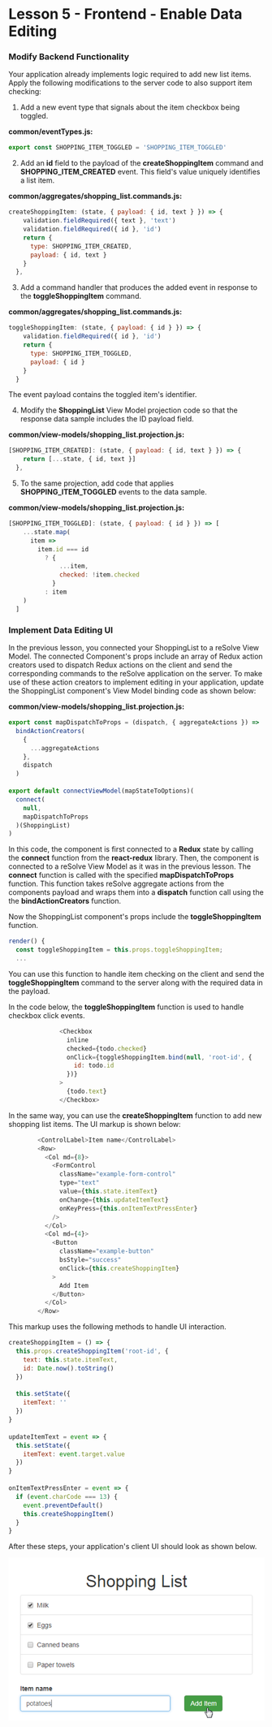 # Lesson 5 - Frontend - Enable Data Editing

### Modify Backend Functionality

Your application already implements logic required to add new list items. Apply the following modifications to the server code to also support item checking:

1. Add a new event type that signals about the item checkbox being toggled.

**common/eventTypes.js:**

<!-- prettier-ignore-start -->
[embedmd]:# (../../examples/shopping-list-tutorial/lesson-5/common/eventTypes.js /export const SHOPPING_ITEM_TOGGLED/ /\n$/)
```js
export const SHOPPING_ITEM_TOGGLED = 'SHOPPING_ITEM_TOGGLED'
```
<!-- prettier-ignore-end -->

2. Add an **id** field to the payload of the **createShoppingItem** command and **SHOPPING_ITEM_CREATED** event. This field's value uniquely identifies a list item.

**common/aggregates/shopping_list.commands.js:**

<!-- prettier-ignore-start -->
[embedmd]:# (../../examples/shopping-list-tutorial/lesson-5/common/aggregates/shopping_list.commands.js /createShoppingItem/   /^[[:blank:]]+\},/)
```js
createShoppingItem: (state, { payload: { id, text } }) => {
    validation.fieldRequired({ text }, 'text')
    validation.fieldRequired({ id }, 'id')
    return {
      type: SHOPPING_ITEM_CREATED,
      payload: { id, text }
    }
  },
```
<!-- prettier-ignore-end -->

3. Add a command handler that produces the added event in response to the **toggleShoppingItem** command.

**common/aggregates/shopping_list.commands.js:**

<!-- prettier-ignore-start -->
[embedmd]:# (../../examples/shopping-list-tutorial/lesson-5/common/aggregates/shopping_list.commands.js /toggleShoppingItem/   /^[[:blank:]]{2}\}/)
```js
toggleShoppingItem: (state, { payload: { id } }) => {
    validation.fieldRequired({ id }, 'id')
    return {
      type: SHOPPING_ITEM_TOGGLED,
      payload: { id }
    }
  }
```
<!-- prettier-ignore-end -->

The event payload contains the toggled item's identifier.

4. Modify the **ShoppingList** View Model projection code so that the response data sample includes the ID payload field.

**common/view-models/shopping_list.projection.js:**

<!-- prettier-ignore-start -->
[embedmd]:# (../../examples/shopping-list-tutorial/lesson-5/common/view-models/shopping_list.projection.js /\[SHOPPING_ITEM_CREATED\]/   /\},/)
```js
[SHOPPING_ITEM_CREATED]: (state, { payload: { id, text } }) => {
    return [...state, { id, text }]
  },
```
<!-- prettier-ignore-end -->

5. To the same projection, add code that applies **SHOPPING_ITEM_TOGGLED** events to the data sample.

**common/view-models/shopping_list.projection.js:**

<!-- prettier-ignore-start -->
[embedmd]:# (../../examples/shopping-list-tutorial/lesson-5/common/view-models/shopping_list.projection.js /\[SHOPPING_ITEM_TOGGLED\]/   /^[[:blank:]]+\]/)
```js
[SHOPPING_ITEM_TOGGLED]: (state, { payload: { id } }) => [
    ...state.map(
      item =>
        item.id === id
          ? {
              ...item,
              checked: !item.checked
            }
          : item
    )
  ]
```
<!-- prettier-ignore-end -->

### Implement Data Editing UI

In the previous lesson, you connected your ShoppingList to a reSolve View Model. The connected Component's props include an array of Redux action creators used to dispatch Redux actions on the client and send the corresponding commands to the reSolve application on the server. To make use of these action creators to implement editing in your application, update the ShoppingList component's View Model binding code as shown below:

**common/view-models/shopping_list.projection.js:**

<!-- prettier-ignore-start -->
[embedmd]:# (../../examples/shopping-list-tutorial/lesson-5/client/containers/ShoppingList.js /export const mapDispatchToProps/   /\n$/)
```js
export const mapDispatchToProps = (dispatch, { aggregateActions }) =>
  bindActionCreators(
    {
      ...aggregateActions
    },
    dispatch
  )

export default connectViewModel(mapStateToOptions)(
  connect(
    null,
    mapDispatchToProps
  )(ShoppingList)
)
```
<!-- prettier-ignore-end -->

In this code, the component is first connected to a **Redux** state by calling the **connect** function from the **react-redux** library. Then, the component is connected to a reSolve View Model as it was in the previous lesson. The **connect** function is called with the specified **mapDispatchToProps** function. This function takes reSolve aggregate actions from the components payload and wraps them into a **dispatch** function call using the the **bindActionCreators** function.

Now the ShoppingList component's props include the **toggleShoppingItem** function.

```js
render() {
  const toggleShoppingItem = this.props.toggleShoppingItem;
  ...
```

You can use this function to handle item checking on the client and send the **toggleShoppingItem** command to the server along with the required data in the payload.

In the code below, the **toggleShoppingItem** function is used to handle checkbox click events.

<!-- prettier-ignore-start -->
[embedmd]:# (../../examples/shopping-list-tutorial/lesson-5/client/containers/ShoppingList.js /^[[:space:]]+\<Checkbox/   /\<\/Checkbox\>/)
```js
              <Checkbox
                inline
                checked={todo.checked}
                onClick={toggleShoppingItem.bind(null, 'root-id', {
                  id: todo.id
                })}
              >
                {todo.text}
              </Checkbox>
```
<!-- prettier-ignore-end -->

In the same way, you can use the **createShoppingItem** function to add new shopping list items. The UI markup is shown below:

<!-- prettier-ignore-start -->
[embedmd]:# (../../examples/shopping-list-tutorial/lesson-5/client/containers/ShoppingList.js /^[[:space:]]+\<ControlLabel\>Item name/   /\<\/Row\>/)
```js
        <ControlLabel>Item name</ControlLabel>
        <Row>
          <Col md={8}>
            <FormControl
              className="example-form-control"
              type="text"
              value={this.state.itemText}
              onChange={this.updateItemText}
              onKeyPress={this.onItemTextPressEnter}
            />
          </Col>
          <Col md={4}>
            <Button
              className="example-button"
              bsStyle="success"
              onClick={this.createShoppingItem}
            >
              Add Item
            </Button>
          </Col>
        </Row>
```
<!-- prettier-ignore-end -->

This markup uses the following methods to handle UI interaction.

```js
createShoppingItem = () => {
  this.props.createShoppingItem('root-id', {
    text: this.state.itemText,
    id: Date.now().toString()
  })

  this.setState({
    itemText: ''
  })
}

updateItemText = event => {
  this.setState({
    itemText: event.target.value
  })
}

onItemTextPressEnter = event => {
  if (event.charCode === 13) {
    event.preventDefault()
    this.createShoppingItem()
  }
}
```

After these steps, your application's client UI should look as shown below.

![result](images/lesson5_result.png)
